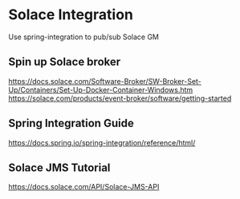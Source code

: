 # Solace Integration
Use spring-integration to pub/sub Solace GM
## Spin up Solace broker
https://docs.solace.com/Software-Broker/SW-Broker-Set-Up/Containers/Set-Up-Docker-Container-Windows.htm  
https://solace.com/products/event-broker/software/getting-started
## Spring Integration Guide
https://docs.spring.io/spring-integration/reference/html/
## Solace JMS Tutorial
https://docs.solace.com/API/Solace-JMS-API